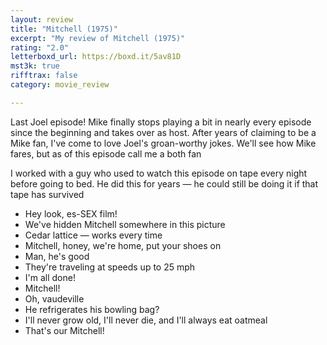 ```yaml
---
layout: review
title: "Mitchell (1975)"
excerpt: "My review of Mitchell (1975)"
rating: "2.0"
letterboxd_url: https://boxd.it/5av81D
mst3k: true
rifftrax: false
category: movie_review

---
```


Last Joel episode! Mike finally stops playing a bit in nearly every episode since the beginning and takes over as host. After years of claiming to be a Mike fan, I've come to love Joel's groan-worthy jokes. We'll see how Mike fares, but as of this episode call me a both fan

I worked with a guy who used to watch this episode on tape every night before going to bed. He did this for years — he could still be doing it if that tape has survived

* Hey look, es-SEX film!
* We've hidden Mitchell somewhere in this picture
* Cedar lattice — works every time 
* Mitchell, honey, we're home, put your shoes on
* Man, he's good
* They're traveling at speeds up to 25 mph
* I'm all done!
* Mitchell!
* Oh, vaudeville
* He refrigerates his bowling bag?
*  I'll never grow old, I'll never die, and I'll always eat oatmeal
* That's our Mitchell!